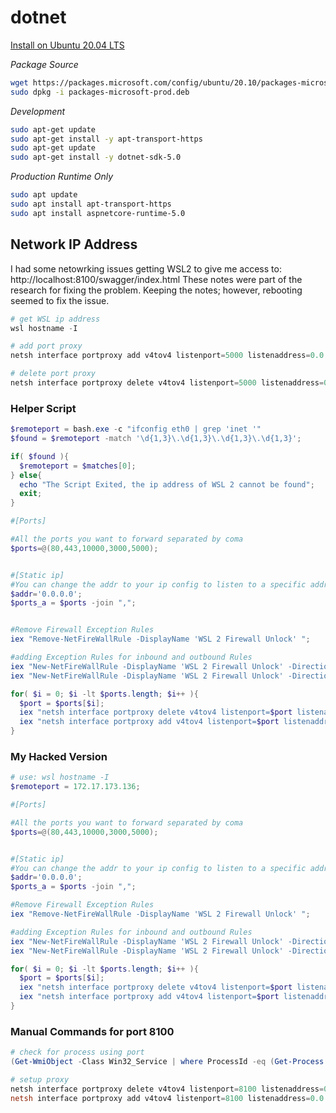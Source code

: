 # dotnet

[Install on Ubuntu 20.04 LTS](https://docs.microsoft.com/en-us/dotnet/core/install/linux-ubuntu)

_Package Source_

```bash
wget https://packages.microsoft.com/config/ubuntu/20.10/packages-microsoft-prod.deb -O packages-microsoft-prod.deb
sudo dpkg -i packages-microsoft-prod.deb
```

_Development_

```bash
sudo apt-get update
sudo apt-get install -y apt-transport-https
sudo apt-get update
sudo apt-get install -y dotnet-sdk-5.0
```

_Production Runtime Only_

```bash
sudo apt update 
sudo apt install apt-transport-https 
sudo apt install aspnetcore-runtime-5.0 
```

## Network IP Address

I had some netowrking issues getting WSL2 to give me access to: http://localhost:8100/swagger/index.html
These notes were part of the research for fixing the problem.
Keeping the notes; however, rebooting seemed to fix the issue.

```powershell
# get WSL ip address
wsl hostname -I

# add port proxy
netsh interface portproxy add v4tov4 listenport=5000 listenaddress=0.0.0.0 connectport=5000 connectaddress=$($(wsl hostname -I).Trim());

# delete port proxy
netsh interface portproxy delete v4tov4 listenport=5000 listenaddress=0.0.0.0
```

### Helper Script

```powershell
$remoteport = bash.exe -c "ifconfig eth0 | grep 'inet '"
$found = $remoteport -match '\d{1,3}\.\d{1,3}\.\d{1,3}\.\d{1,3}';

if( $found ){
  $remoteport = $matches[0];
} else{
  echo "The Script Exited, the ip address of WSL 2 cannot be found";
  exit;
}

#[Ports]

#All the ports you want to forward separated by coma
$ports=@(80,443,10000,3000,5000);


#[Static ip]
#You can change the addr to your ip config to listen to a specific address
$addr='0.0.0.0';
$ports_a = $ports -join ",";


#Remove Firewall Exception Rules
iex "Remove-NetFireWallRule -DisplayName 'WSL 2 Firewall Unlock' ";

#adding Exception Rules for inbound and outbound Rules
iex "New-NetFireWallRule -DisplayName 'WSL 2 Firewall Unlock' -Direction Outbound -LocalPort $ports_a -Action Allow -Protocol TCP";
iex "New-NetFireWallRule -DisplayName 'WSL 2 Firewall Unlock' -Direction Inbound -LocalPort $ports_a -Action Allow -Protocol TCP";

for( $i = 0; $i -lt $ports.length; $i++ ){
  $port = $ports[$i];
  iex "netsh interface portproxy delete v4tov4 listenport=$port listenaddress=$addr";
  iex "netsh interface portproxy add v4tov4 listenport=$port listenaddress=$addr connectport=$port connectaddress=$remoteport";
}
```

### My Hacked Version

```powershell
# use: wsl hostname -I
$remoteport = 172.17.173.136;

#[Ports]

#All the ports you want to forward separated by coma
$ports=@(80,443,10000,3000,5000);


#[Static ip]
#You can change the addr to your ip config to listen to a specific address
$addr='0.0.0.0';
$ports_a = $ports -join ",";

#Remove Firewall Exception Rules
iex "Remove-NetFireWallRule -DisplayName 'WSL 2 Firewall Unlock' ";

#adding Exception Rules for inbound and outbound Rules
iex "New-NetFireWallRule -DisplayName 'WSL 2 Firewall Unlock' -Direction Outbound -LocalPort $ports_a -Action Allow -Protocol TCP";
iex "New-NetFireWallRule -DisplayName 'WSL 2 Firewall Unlock' -Direction Inbound -LocalPort $ports_a -Action Allow -Protocol TCP";

for( $i = 0; $i -lt $ports.length; $i++ ){
  $port = $ports[$i];
  iex "netsh interface portproxy delete v4tov4 listenport=$port listenaddress=$addr";
  iex "netsh interface portproxy add v4tov4 listenport=$port listenaddress=$addr connectport=$port connectaddress=$remoteport";
}
```

### Manual Commands for port 8100

```powershell
# check for process using port
(Get-WmiObject -Class Win32_Service | where ProcessId -eq (Get-Process -Id (Get-NetTCPConnection -LocalPort 8100).OwningProcess).Id).Name

# setup proxy
netsh interface portproxy delete v4tov4 listenport=8100 listenaddress=0.0.0.0
netsh interface portproxy add v4tov4 listenport=8100 listenaddress=0.0.0.0 connectport=8100 connectaddress=172.17.173.136

```
